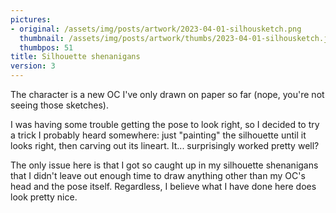 ```yaml
---
pictures:
- original: /assets/img/posts/artwork/2023-04-01-silhousketch.png
  thumbnail: /assets/img/posts/artwork/thumbs/2023-04-01-silhousketch.jpg
  thumbpos: 51
title: Silhouette shenanigans
version: 3
---
```

The character is a new OC I've only drawn on paper so far (nope, you're not seeing those sketches).

I was having some trouble getting the pose to look right, so I decided to try a trick I probably heard somewhere: just "painting" the silhouette until it looks right, then carving out its lineart.
It... surprisingly worked pretty well?

The only issue here is that I got so caught up in my silhouette shenanigans that I didn't leave out enough time to draw anything other than my OC's head and the pose itself.
Regardless, I believe what I have done here does look pretty nice.
